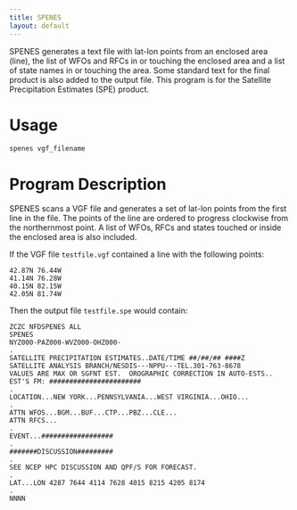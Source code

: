 ```yaml
---
title: SPENES
layout: default
---
```




SPENES generates a text file with lat-lon points from an enclosed area (line),
the list of WFOs and RFCs in or touching the enclosed area and a list of state
names in or touching the area. Some standard text for the final product is
also added to the output file. This program is for the Satellite Precipitation
Estimates (SPE) product.

# Usage

    spenes vgf_filename

# Program Description

SPENES scans a VGF file and generates a set of lat-lon points from the first
line in the file. The points of the line are ordered to progress clockwise
from the northernmost point. A list of WFOs, RFCs and states touched or inside
the enclosed area is also included.


If the VGF file `testfile.vgf` contained a line with the following points:

    42.87N 76.44W
    41.14N 76.28W
    40.15N 82.15W
    42.05N 81.74W

Then the output file `testfile.spe` would contain:
    
    ZCZC NFDSPENES ALL
    SPENES
    NYZ000-PAZ000-WVZ000-OHZ000-
    .
    SATELLITE PRECIPITATION ESTIMATES..DATE/TIME ##/##/## ####Z
    SATELLITE ANALYSIS BRANCH/NESDIS---NPPU---TEL.301-763-8678
    VALUES ARE MAX OR SGFNT EST.  OROGRAPHIC CORRECTION IN AUTO-ESTS..
    EST'S FM: #######################
    .
    LOCATION...NEW YORK...PENNSYLVANIA...WEST VIRGINIA...OHIO...
    .
    ATTN WFOS...BGM...BUF...CTP...PBZ...CLE...
    ATTN RFCS...
    .
    EVENT...##################
    .
    #######DISCUSSION#########
    .
    SEE NCEP HPC DISCUSSION AND QPF/S FOR FORECAST.
    .
    LAT...LON 4287 7644 4114 7628 4015 8215 4205 8174 
    .
    NNNN
